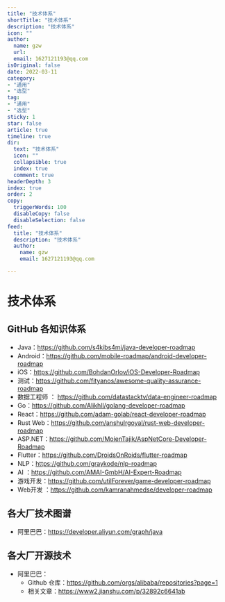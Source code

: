 ```yaml
---
title: "技术体系"
shortTitle: "技术体系"
description: "技术体系"
icon: ""
author: 
  name: gzw
  url: 
  email: 1627121193@qq.com
isOriginal: false
date: 2022-03-11
category: 
- "通用"
- "选型"
tag:
- "通用"
- "选型"
sticky: 1
star: false
article: true
timeline: true
dir:
  text: "技术体系"
  icon: ""
  collapsible: true
  index: true
  comment: true
headerDepth: 3
index: true
order: 2
copy:
  triggerWords: 100
  disableCopy: false
  disableSelection: false
feed:
  title: "技术体系"
  description: "技术体系"
  author:
    name: gzw
    email: 1627121193@qq.com

---
```




# 技术体系

## GitHub 各知识体系

- Java：https://github.com/s4kibs4mi/java-developer-roadmap
- Android：https://github.com/mobile-roadmap/android-developer-roadmap
- iOS：https://github.com/BohdanOrlov/iOS-Developer-Roadmap
- 测试：https://github.com/fityanos/awesome-quality-assurance-roadmap
- 数据工程师 ： https://github.com/datastacktv/data-engineer-roadmap
- Go：https://github.com/Alikhll/golang-developer-roadmap
- React：https://github.com/adam-golab/react-developer-roadmap
- Rust Web：https://github.com/anshulrgoyal/rust-web-developer-roadmap
- ASP.NET：https://github.com/MoienTajik/AspNetCore-Developer-Roadmap
- Flutter：https://github.com/DroidsOnRoids/flutter-roadmap
- NLP：https://github.com/graykode/nlp-roadmap
- AI ：https://github.com/AMAI-GmbH/AI-Expert-Roadmap
- 游戏开发：https://github.com/utilForever/game-developer-roadmap
- Web开发 ：https://github.com/kamranahmedse/developer-roadmap





## 各大厂技术图谱

- 阿里巴巴：https://developer.aliyun.com/graph/java





## 各大厂开源技术

- 阿里巴巴：
  - Github 仓库：https://github.com/orgs/alibaba/repositories?page=1
  - 相关文章：https://www2.jianshu.com/p/32892c6641ab

